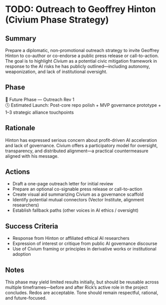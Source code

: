 <!-- Filename: TODO_Outreach_Hinton_Civium.md -->
<!-- Location: /admin/ or /outreach/ if available -->
<!-- Created: 2025-07-25 01:04 UTC -->

# TODO: Outreach to Geoffrey Hinton (Civium Phase Strategy)

## Summary
Prepare a diplomatic, non-promotional outreach strategy to invite Geoffrey Hinton to co-author or co-endorse a public press release or call-to-action. The goal is to highlight *Civium* as a potential civic mitigation framework in response to the AI risks he has publicly outlined—including autonomy, weaponization, and lack of institutional oversight.

## Phase
📍 Future Phase — Outreach Rev 1  
🕓 Estimated Launch: Post-core repo polish + MVP governance prototype + 1–3 strategic alliance touchpoints

## Rationale
Hinton has expressed serious concern about profit-driven AI acceleration and lack of governance. Civium offers a participatory model for oversight, transparency, and distributed alignment—a practical countermeasure aligned with his message.

## Actions
- Draft a one-page outreach letter for initial review
- Prepare an optional co-signable press release or call-to-action
- Create visual aid summarizing Civium as a governance scaffold
- Identify potential mutual connectors (Vector Institute, alignment researchers)
- Establish fallback paths (other voices in AI ethics / oversight)

## Success Criteria
- Response from Hinton or affiliated ethical AI researchers
- Expression of interest or critique from public AI governance discourse
- Use of Civium framing or principles in derivative works or institutional adoption

## Notes
This phase may yield limited results initially, but should be reusable across multiple timeframes—before and after Rick’s active role in the project concludes. Redos are acceptable. Tone should remain respectful, rational, and future-focused.


